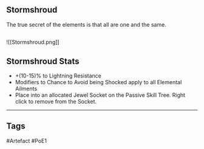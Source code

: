 ## Stormshroud
The true secret of the elements
is that all are one and the same.
##
![[Stormshroud.png]]
## Stormshroud Stats
- +(10-15)% to Lightning Resistance
- Modifiers to Chance to Avoid being Shocked apply to all Elemental Ailments
- Place into an allocated Jewel Socket on the Passive Skill Tree. Right click to remove from the Socket.


---
## Tags
#Artefact
#PoE1